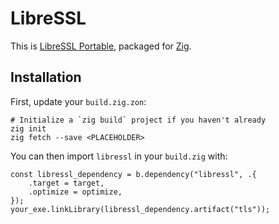 # LibreSSL

This is [LibreSSL Portable](https://github.com/libressl/portable), packaged for [Zig](https://ziglang.org/).

## Installation

First, update your `build.zig.zon`:

```
# Initialize a `zig build` project if you haven't already
zig init
zig fetch --save <PLACEHOLDER>
```

You can then import `libressl` in your `build.zig` with:

```zig
const libressl_dependency = b.dependency("libressl", .{
    .target = target,
    .optimize = optimize,
});
your_exe.linkLibrary(libressl_dependency.artifact("tls"));
```
